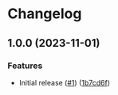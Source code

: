 # Changelog

## 1.0.0 (2023-11-01)


### Features

* Initial release ([#1](https://github.com/wndhydrnt/cookiecutter-rcmt/issues/1)) ([1b7cd6f](https://github.com/wndhydrnt/cookiecutter-rcmt/commit/1b7cd6fd8bee94a96afd36f614a970eff439a56f))
